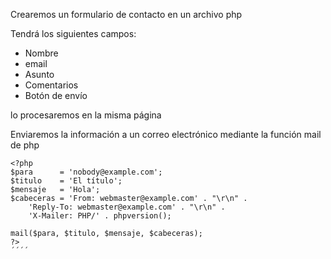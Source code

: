 Crearemos un formulario de contacto  en un archivo php

Tendrá los siguientes campos:
* Nombre
* email
* Asunto
* Comentarios
* Botón de envío

lo procesaremos en la misma página

Enviaremos la información a un correo electrónico mediante la función mail de php

````
<?php
$para      = 'nobody@example.com';
$titulo    = 'El título';
$mensaje   = 'Hola';
$cabeceras = 'From: webmaster@example.com' . "\r\n" .
    'Reply-To: webmaster@example.com' . "\r\n" .
    'X-Mailer: PHP/' . phpversion();

mail($para, $titulo, $mensaje, $cabeceras);
?>
´´´´
